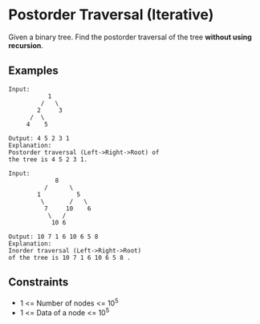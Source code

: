 # Postorder Traversal (Iterative)

Given a binary tree. Find the postorder traversal of the tree <b>without using recursion</b>.

## Examples
```
Input:
           1
         /   \
        2     3
      /  \
     4    5

Output: 4 5 2 3 1
Explanation:
Postorder traversal (Left->Right->Root) of 
the tree is 4 5 2 3 1.
```
```
Input:
             8
          /      \
        1          5
         \       /   \
          7     10    6
           \   /
            10 6

Output: 10 7 1 6 10 6 5 8 
Explanation:
Inorder traversal (Left->Right->Root) 
of the tree is 10 7 1 6 10 6 5 8 .
```

## Constraints
* 1 <= Number of nodes <= 10<sup>5</sup>
* 1 <= Data of a node <= 10<sup>5</sup>
